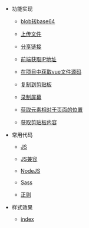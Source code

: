 - 功能实现

  - [blob转base64](document/技术笔记/代码库/功能实现/blob转base64.md)

  - [上传文件](document/技术笔记/代码库/功能实现/上传文件.md)

  - [分享链接](document/技术笔记/代码库/功能实现/分享链接.md)

  - [前端获取IP地址](document/技术笔记/代码库/功能实现/前端获取IP地址.md)

  - [在项目中获取vue文件源码](document/技术笔记/代码库/功能实现/在项目中获取vue文件源码.md)

  - [复制到剪贴板](document/技术笔记/代码库/功能实现/复制到剪贴板.md)

  - [录制屏幕](document/技术笔记/代码库/功能实现/录制屏幕.md)

  - [获取元素相对于页面的位置](document/技术笔记/代码库/功能实现/获取元素相对于页面的位置.md)

  - [获取剪贴板内容](document/技术笔记/代码库/功能实现/获取剪贴板内容.md)

- 常用代码

  - [JS](document/技术笔记/代码库/常用代码/JS.md)

  - [JS兼容](document/技术笔记/代码库/常用代码/JS兼容.md)

  - [NodeJS](document/技术笔记/代码库/常用代码/NodeJS.md)

  - [Sass](document/技术笔记/代码库/常用代码/Sass.md)

  - [正则](document/技术笔记/代码库/常用代码/正则.md)

- 样式效果

  - [index](document/技术笔记/代码库/样式效果/index.md)

